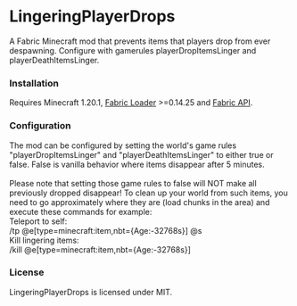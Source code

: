 # LingeringPlayerDrops
A Fabric Minecraft mod that prevents items that players drop from ever despawning. Configure with gamerules playerDropItemsLinger and playerDeathItemsLinger.

### Installation
Requires Minecraft 1.20.1, [Fabric Loader](https://fabricmc.net/) >=0.14.25 and [Fabric API](https://www.curseforge.com/minecraft/mc-mods/fabric-api).

### Configuration
The mod can be configured by setting the world's game rules "playerDropItemsLinger" and "playerDeathItemsLinger" to either true or false. False is vanilla behavior where items disappear after 5 minutes.\
\
Please note that setting those game rules to false will NOT make all previously dropped disappear! To clean up your world from such items, you need to go approximately where they are (load chunks in the area) and execute these commands for example:\
Teleport to self:\
/tp @e[type=minecraft:item,nbt={Age:-32768s}] @s\
Kill lingering items:\
/kill @e[type=minecraft:item,nbt={Age:-32768s}]

### License
LingeringPlayerDrops is licensed under MIT.
